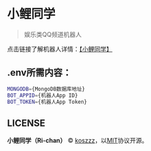 # 小鲤同学

> 娱乐类QQ频道机器人

点击链接了解机器人详情：[【小鲤同学】](https://qun.qq.com/qunpro/robot/share?robot_appid=102054729)

## .env所需内容：
```bash
MONGODB={MongoDB数据库地址}
BOT_APPID={机器人App ID}
BOT_TOKEN={机器人App Token}
```

## LICENSE
**小鲤同学（Ri-chan）** © [koszzz](https://github.com/koszzz)，以[MIT](./LICENSE)协议开源。